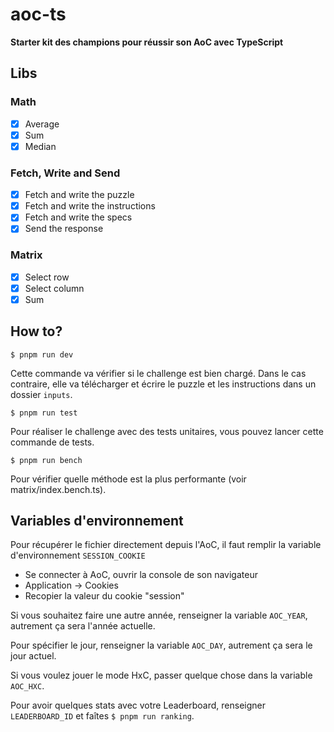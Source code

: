 # aoc-ts

**Starter kit des champions pour réussir son AoC avec TypeScript**

## Libs

### Math

- [x] Average
- [x] Sum
- [x] Median

### Fetch, Write and Send

- [x] Fetch and write the puzzle
- [X] Fetch and write the instructions
- [X] Fetch and write the specs
- [x] Send the response

### Matrix
- [X] Select row
- [X] Select column
- [X] Sum   

## How to?

`$ pnpm run dev`

Cette commande va vérifier si le challenge est bien chargé. Dans le cas contraire, elle va télécharger et écrire le puzzle et les instructions dans un dossier `inputs`.

`$ pnpm run test`

Pour réaliser le challenge avec des tests unitaires, vous pouvez lancer cette commande de tests.

`$ pnpm run bench`

Pour vérifier quelle méthode est la plus performante (voir matrix/index.bench.ts).

## Variables d'environnement

Pour récupérer le fichier directement depuis l'AoC, il faut remplir la variable d'environnement `SESSION_COOKIE`

- Se connecter à AoC, ouvrir la console de son navigateur
- Application -> Cookies
- Recopier la valeur du cookie "session"

Si vous souhaitez faire une autre année, renseigner la variable `AOC_YEAR`, autrement ça sera l'année actuelle.

Pour spécifier le jour, renseigner la variable `AOC_DAY`, autrement ça sera le jour actuel.

Si vous voulez jouer le mode HxC, passer quelque chose dans la variable `AOC_HXC`.

Pour avoir quelques stats avec votre Leaderboard, renseigner `LEADERBOARD_ID` et faîtes `$ pnpm run ranking`.